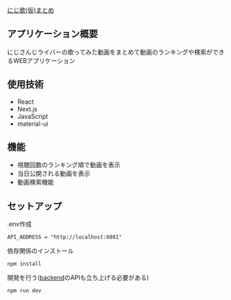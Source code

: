 [にじ歌(仮)まとめ](https://nijisanji-songs-client.vercel.app)

## アプリケーション概要
にじさんじライバーの歌ってみた動画をまとめて動画のランキングや検索ができるWEBアプリケーション

## 使用技術
- React
- Next.js
- JavaScript
- material-ui

## 機能
- 視聴回数のランキング順で動画を表示
- 当日公開される動画を表示
- 動画検索機能

## セットアップ
.env作成
```
API_ADDRESS = "http://localhost:8081"
```
依存関係のインストール
```
npm install
```
開発を行う([backend](https://github.com/aopontann/nijisanji-songs-server)のAPIも立ち上げる必要がある)
```
npm run dev
```
